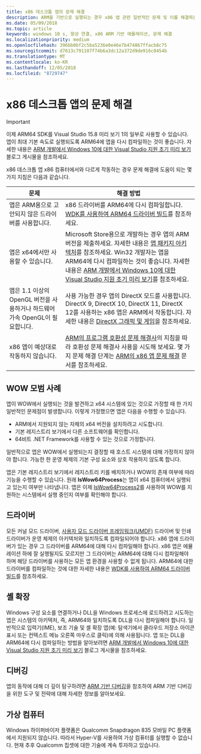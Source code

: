 ```yaml
---
title: x86 데스크톱 앱의 문제 해결
description: ARM을 기반으로 실행되는 경우 x86 앱 관련 일반적인 문제 및 이를 해결하는 방법.
ms.date: 05/09/2018
ms.topic: article
keywords: windows 10 s, 항상 연결, x86 ARM 기반 에뮬레이션, 문제 해결
ms.localizationpriority: medium
ms.openlocfilehash: 396bb0bf2c5ba5236e0e46e7b474867ffacb8c75
ms.sourcegitcommit: d7613c791107f74b6a3dc12a372d9de916c0454b
ms.translationtype: MT
ms.contentlocale: ko-KR
ms.lasthandoff: 12/05/2018
ms.locfileid: "8729747"
---
```

# <a name="troubleshooting-x86-desktop-apps"></a>x86 데스크톱 앱의 문제 해결
>[!IMPORTANT]
> 이제 ARM64 SDK를 Visual Studio 15.8 미리 보기 1의 일부로 사용할 수 있습니다. 앱이 최대 기본 속도로 실행되도록 ARM64에 앱을 다시 컴파일하는 것이 좋습니다. 자세한 내용은 [ARM 개발에서 Windows 10에 대한 Visual Studio 지원 초기 미리 보기](https://blogs.windows.com/buildingapps/2018/05/08/visual-studio-support-for-windows-10-on-arm-development/) 블로그 게시물을 참조하세요.

x86 데스크톱 앱 x86 컴퓨터에서와 다르게 작동하는 경우 문제 해결에 도움이 되는 몇 가지 지침은 다음과 같습니다.

|문제|해결 방법|
|-----|--------|
| 앱은 ARM용으로 고안되지 않은 드라이버를 사용합니다. | x86 드라이버를 ARM64에 다시 컴파일합니다. [WDK를 사용하여 ARM64 드라이버 빌드](https://docs.microsoft.com/en-us/windows-hardware/drivers/develop/building-arm64-drivers)를 참조하세요. |
| 앱은 x64에서만 사용할 수 있습니다. | Microsoft Store용으로 개발하는 경우 앱의 ARM 버전을 제출하세요. 자세한 내용은 [앱 패키지 아키텍처](../packaging/device-architecture.md)를 참조하세요. Win32 개발자는 앱을 ARM64에 다시 컴파일하는 것이 좋습니다. 자세한 내용은 [ARM 개발에서 Windows 10에 대한 Visual Studio 지원 초기 미리 보기](https://blogs.windows.com/buildingapps/2018/05/08/visual-studio-support-for-windows-10-on-arm-development/)를 참조하세요. |
| 앱은 1.1 이상의 OpenGL 버전을 사용하거나 하드웨어 가속 OpenGL이 필요합니다. | 사용 가능한 경우 앱의 DirectX 모드를 사용합니다. DirectX 9, DirectX 10, DirectX 11, DirectX 12를 사용하는 x86 앱은 ARM에서 작동합니다. 자세한 내용은 [DirectX 그래픽 및 게임](https://msdn.microsoft.com/en-us/library/windows/desktop/ee663274(v=vs.85).aspx)을 참조하세요. |
| x86 앱이 예상대로 작동하지 않습니다. | [ARM의 프로그램 호환성 문제 해결사](apps-on-arm-program-compat-troubleshooter.md)의 지침을 따라 호환성 문제 해결사 사용을 시도해 보세요. 몇 가지 문제 해결 단계는 [ARM의 x86 앱 문제 해결](apps-on-arm-troubleshooting-x86.md) 문서를 참조하세요. |

## <a name="best-practices-for-wow"></a>WOW 모범 사례
앱이 WOW에서 실행되는 것을 발견하고 x64 시스템에 있는 것으로 가정할 때 한 가지 일반적인 문제점이 발생합니다. 이렇게 가정했으면 앱은 다음을 수행할 수 있습니다.

- ARM에서 지원되지 않는 자체의 x64 버전을 설치하려고 시도합니다.
- 기본 레지스트리 보기에서 다른 소프트웨어를 확인합니다.
- 64비트 .NET Framework를 사용할 수 있는 것으로 가정합니다.

일반적으로 앱은 WOW에서 실행되는지 결정할 때 호스트 시스템에 대해 가정하지 않아야 합니다. 가능한 한 운영 체제의 기본 구성 요소와 상호 작용하지 않도록 합니다.

앱은 기본 레지스트리 보기에서 레지스트리 키를 배치하거나 WOW의 존재 여부에 따라 기능을 수행할 수 있습니다. 원래 **IsWow64Process**는 앱이 x64 컴퓨터에서 실행되고 있는지 여부만 나타냅니다. 앱은 이제 [IsWow64Process2](https://msdn.microsoft.com/en-us/library/windows/desktop/mt804318(v=vs.85).aspx)를 사용하여 WOW를 지원하는 시스템에서 실행 중인지 여부를 확인해야 합니다. 

## <a name="drivers"></a>드라이버 
모든 커널 모드 드라이버, [사용자 모드 드라이버 프레임워크(UMDF)](https://docs.microsoft.com/windows-hardware/drivers/wdf/overview-of-the-umdf) 드라이버 및 인쇄 드라이버가 운영 체제의 아키텍처와 일치하도록 컴파일되어야 합니다. x86 앱에 드라이버가 있는 경우 그 드라이버를 ARM64에 대해 다시 컴파일해야 합니다. x86 앱은 에뮬레이션 하에 잘 실행될지도 모르지만 그 드라이버는 ARM64에 대해 다시 컴파일해야 하며 해당 드라이버를 사용하는 모든 앱 환경을 사용할 수 없게 됩니다. ARM64에 대한 드라이버를 컴파일하는 것에 대한 자세한 내용은 [WDK를 사용하여 ARM64 드라이버 빌드](https://docs.microsoft.com/windows-hardware/drivers/develop/building-arm64-drivers)를 참조하세요.

## <a name="shell-extensions"></a>셸 확장 
Windows 구성 요소를 연결하거나 DLL을 Windows 프로세스에 로드하려고 시도하는 앱은 시스템의 아키텍처, 즉, ARM64와 일치하도록 DLL을 다시 컴파일해야 합니다. 일반적으로 입력기(IME), 보조 기술 및 셸 확장 앱(예: 탐색기에서 클라우드 저장소 아이콘 표시 또는 컨텍스트 메뉴 오른쪽 마우스로 클릭)에 의해 사용됩니다. 앱 또는 DLL을 ARM64에 다시 컴파일하는 방법을 알아보려면 [ARM 개발에서 Windows 10에 대한 Visual Studio 지원 초기 미리 보기](https://blogs.windows.com/buildingapps/2018/05/08/visual-studio-support-for-windows-10-on-arm-development/) 블로그 게시물을 참조하세요. 

## <a name="debugging"></a>디버깅
앱의 동작에 대해 더 깊이 탐구하려면 [ARM 기반 디버깅](https://docs.microsoft.com/en-us/windows-hardware/drivers/debugger/debugging-arm64)을 참조하여 ARM 기반 디버깅을 위한 도구 및 전략에 대해 자세한 정보를 알아보세요.

## <a name="virtual-machines"></a>가상 컴퓨터
Windows 하이퍼바이저 플랫폼은 Qualcomm Snapdragon 835 모바일 PC 플랫폼에서 지원되지 않습니다. 따라서 Hyper-V를 사용하여 가상 컴퓨터를 실행할 수 없습니다. 현재 추후 Qualcomm 칩셋에 대한 기술에 계속 투자하고 있습니다. 